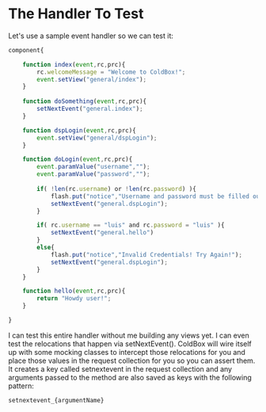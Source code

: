 # The Handler To Test

Let's use a sample event handler so we can test it:

```js
component{

	function index(event,rc,prc){
		rc.welcomeMessage = "Welcome to ColdBox!";
        event.setView("general/index");
    }
	
    function doSomething(event,rc,prc){
		setNextEvent("general.index");
	}

	function dspLogin(event,rc,prc){
		event.setView("general/dspLogin");
	}

	function doLogin(event,rc,prc){
		event.paramValue("username","");
		event.paramValue("password","");
		
		if( !len(rc.username) or !len(rc.password) ){
			flash.put("notice","Username and password must be filled out!");
			setNextEvent("general.dspLogin");
		}

		if( rc.username == "luis" and rc.password = "luis" ){
			setNextEvent("general.hello")
		}
		else{
			flash.put("notice","Invalid Credentials! Try Again!");
			setNextEvent("general.dspLogin");
		}	
	}

	function hello(event,rc,prc){
		return "Howdy user!";
	}

}
```

I can test this entire handler without me building any views yet. I can even test the relocations that happen via setNextEvent(). ColdBox will wire itself up with some mocking classes to intercept those relocations for you and place those values in the request collection for you so you can assert them. It creates a key called setnextevent in the request collection and any arguments passed to the method are also saved as keys with the following pattern:

```js
setnextevent_{argumentName}
```

